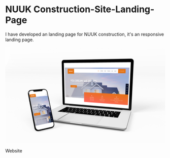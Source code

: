# NUUK Construction-Site-Landing-Page
I have developed an landing page for NUUK construction, it's an responsive landing page.

<img src="./img/Mockup.jpg">

Website
